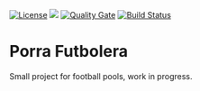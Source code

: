[![License](http://img.shields.io/:license-gpl3-blue.svg)](http://www.gnu.org/licenses/gpl-3.0.html)
[![](https://jitpack.io/v/csegu/porra-futbol.svg)](https://jitpack.io/#csegu/porra-futbol)
[![Quality Gate](https://sonarcloud.io/api/project_badges/measure?project=csegu_porra-futbol&metric=sqale_index)](https://sonarcloud.io/dashboard?id=csegu_porra-futbol)
[![Build Status](https://travis-ci.org/csegu/porra-futbol.svg?branch=master)](https://travis-ci.org/csegu/porra-futbol) 

# Porra Futbolera

Small project for football pools, work in progress.
